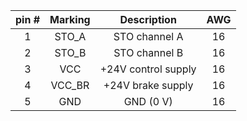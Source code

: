 | **pin #** | **Marking** | **Description** | **AWG** |
| :---: | :---: | :---: | :---: |
| 1 | STO_A | STO channel A | 16 |
| 2 | STO_B | STO channel B | 16 |
| 3 | VCC | +24V control supply | 16 |
| 4 | VCC_BR | +24V brake supply | 16 |
| 5 | GND | GND (0 V) | 16 |
